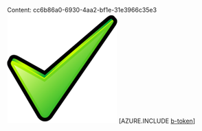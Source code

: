 Content: cc6b86a0-6930-4aa2-bf1e-31e3966c35e3![image](f7bcca4e-e1f5-4d7b-9dd9-0d04667c8f83.png)
[AZURE.INCLUDE [b-token](ecbac0f5-a323-48ca-9231-5d30bdf56f60.md)]
